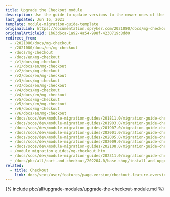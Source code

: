 ```yaml
---
title: Upgrade the Checkout module
description: Use the guide to update versions to the newer ones of the Checkout module.
last_updated: Jun 16, 2021
template: module-migration-guide-template
originalLink: https://documentation.spryker.com/2021080/docs/mg-checkout
originalArticleId: 1b63d6ca-1a92-4a54-998f-4230719c8dd0
redirect_from:
  - /2021080/docs/mg-checkout
  - /2021080/docs/en/mg-checkout
  - /docs/mg-checkout
  - /docs/en/mg-checkout
  - /v1/docs/mg-checkout
  - /v1/docs/en/mg-checkout
  - /v2/docs/mg-checkout
  - /v2/docs/en/mg-checkout
  - /v3/docs/mg-checkout
  - /v3/docs/en/mg-checkout
  - /v4/docs/mg-checkout
  - /v4/docs/en/mg-checkout
  - /v5/docs/mg-checkout
  - /v5/docs/en/mg-checkout
  - /v6/docs/mg-checkout
  - /v6/docs/en/mg-checkout
  - /docs/scos/dev/module-migration-guides/201811.0/migration-guide-checkout.html
  - /docs/scos/dev/module-migration-guides/201903.0/migration-guide-checkout.html
  - /docs/scos/dev/module-migration-guides/201907.0/migration-guide-checkout.html
  - /docs/scos/dev/module-migration-guides/202001.0/migration-guide-checkout.html
  - /docs/scos/dev/module-migration-guides/202005.0/migration-guide-checkout.html
  - /docs/scos/dev/module-migration-guides/202009.0/migration-guide-checkout.html
  - /docs/scos/dev/module-migration-guides/202108.0/migration-guide-checkout.html
  - /module_migration_guides/mg-checkout.htm
  - /docs/scos/dev/module-migration-guides/202311.0/migration-guide-checkout.html
  - /docs/pbc/all/cart-and-checkout/202204.0/base-shop/install-and-upgrade/upgrade-modules/upgrade-the-checkout-module.html
related:
  - title: Checkout
    link: docs/scos/user/features/page.version/checkout-feature-overview/checkout-feature-overview.html
---
```

{% include pbc/all/upgrade-modules/upgrade-the-checkout-module.md %} <!-- To edit, see /_includes/pbc/all/upgrade-modules/upgrade-the-checkout-module.md -->
